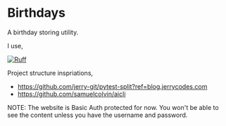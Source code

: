 # Birthdays

A birthday storing utility.

I use,

[![Ruff](https://img.shields.io/endpoint?url=https://raw.githubusercontent.com/astral-sh/ruff/main/assets/badge/v2.json)](https://github.com/astral-sh/ruff)


Project structure inspriations,

* https://github.com/jerry-git/pytest-split?ref=blog.jerrycodes.com
* https://github.com/samuelcolvin/aicli


NOTE: The website is Basic Auth protected for now. You won't be able to see the content unless you have the username and password.
